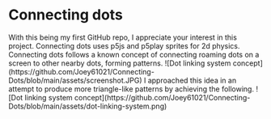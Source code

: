 <h1>Connecting dots</h1>
With this being my first GitHub repo, I appreciate your interest in this project. Connecting dots uses p5js and p5play sprites for 2d physics. Connecting dots follows a known concept of connecting roaming dots on a screen to other nearby dots, forming patterns.
![Dot linking system concept](https://github.com/Joey61021/Connecting-Dots/blob/main/assets/screenshot.JPG)
I approached this idea in an attempt to produce more triangle-like patterns by achieving the following.
![Dot linking system concept](https://github.com/Joey61021/Connecting-Dots/blob/main/assets/dot-linking-system.png)
